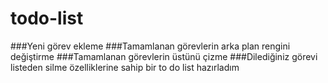 # todo-list

###Yeni görev ekleme
###Tamamlanan görevlerin arka plan rengini değiştirme
###Tamamlanan görevlerin üstünü çizme
###Dilediğiniz görevi listeden silme özelliklerine sahip bir to do list hazırladım

